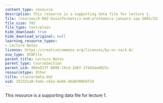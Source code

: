 ```yaml
---
content_type: resource
description: This resource is a supporting data file for lecture 1.
file: /courses/6-092-bioinformatics-and-proteomics-january-iap-2005/252321a95e4cc61e6e6bbbd8308b9f24_clusterdata.dat
file_size: 782
file_type: text/plain
hide_download: true
hide_download_original: null
learning_resource_types:
- Lecture Notes
license: https://creativecommons.org/licenses/by-nc-sa/4.0/
ocw_type: OCWFile
parent_title: Lecture Notes
parent_type: CourseSection
parent_uid: d0be52ff-8098-19cd-2d6f-2f443aed921c
resourcetype: Other
title: clusterdata.dat
uid: 252321a9-5e4c-c61e-6e6b-bbd8308b9f24
---
```

This resource is a supporting data file for lecture 1.